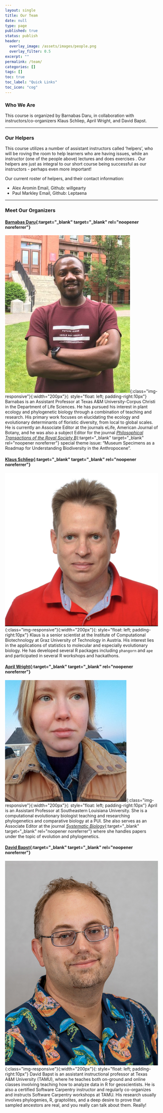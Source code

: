```yaml
---
layout: single
title: Our Team
date: null
type: page
published: true
status: publish
header:
  overlay_image: /assets/images/people.png
  overlay_filter: 0.5
excerpt: ""
permalink: /team/
categories: []
tags: []
toc: true
toc_label: "Quick Links"
toc_icon: "cog"
---
```


### Who We Are  
This course is organized by Barnabas Daru, in collaboration with instructors/co-organizers Klaus Schliep, April Wright, and David Bapst.

---
### Our Helpers  
This course utilizes a number of assistant instructors called ‘helpers’, who will be roving the room to help learners who are having issues, while an instructor (one of the people above) lectures and does exercises . Our helpers are just as integral to our short course being successful as our instructors - perhaps even more important!

Our current roster of helpers, and their contact information:

* Alex Aromin Email, Github: willgearty
* Paul Markley Email, Github: Leptaena

---
### Meet Our Organizers  
#### [Barnabas Daru](https://barnabasdaru.com/about_barnabas/){:target="_blank" target="_blank" rel="noopener noreferrer"} 
![Barnabas-Daru](/assets/images/barnabas.jpg){:class="img-responsive"}{:width="200px"}{: style="float: left; padding-right:10px"}
Barnabas is an Assistant Professor at Texas A&M University-Corpus Christi in the Department of Life Sciences. He has pursued his interest in plant ecology and phylogenetic biology through a combination of teaching and research. His primary work focuses on elucidating the ecology and evolutionary determinants of floristic diversity, from local to global scales. He is currently an Associate Editor at the journals eLife, American Journal of Botany, and he was also a subject Editor for the journal [*Philosophical Transactions of the Royal Society B*](http://rstb.royalsocietypublishing.org/content/374/1763){:target="_blank" target="_blank" rel="noopener noreferrer"} special theme issue: “Museum Specimens as a Roadmap for Understanding Biodiversity in the Anthropocene”.<br>

#### [Klaus Schliep](https://kschliep.netlify.app/){:target="_blank" target="_blank" rel="noopener noreferrer"} 
![Klaus-Schliep](/assets/images/klaus.jpeg){:class="img-responsive"}{:width="200px"}{: style="float: left; padding-right:10px"}
Klaus is a senior scientist at the Institute of Computational Biotechnology at Graz University of Technology in Austria. His interest lies in the applications of statistics to molecular and especially evolutionary biology. He has developed several R packages including `phangorn` and `ape` and participated in several R workshops and hackathons.<br>

#### [April Wright](https://wright-lab.com/){:target="_blank" target="_blank" rel="noopener noreferrer"} 
![April-Wright](/assets/images/april.jpeg){:class="img-responsive"}{:width="200px"}{: style="float: left; padding-right:10px"}
April is an Assistant Professor at Southeastern Louisiana University. She is a computational evolutionary biologist teaching and researching phylogenetics and comparative biology at a PUI. She also serves as an Associate Editor at the journal [*Systematic Biology*](https://academic.oup.com/sysbio/pages/Editorial_Board){:target="_blank" target="_blank" rel="noopener noreferrer"} where she handles papers under the topic of evolution and phylogenetics.<br>

#### [David Bapst](https://geogeo.tamu.edu/people/profiles/faculty/bapstdavidwilliam.html){:target="_blank" target="_blank" rel="noopener noreferrer"} 
![David-Bapst](/assets/images/bapst.jpeg){:class="img-responsive"}{:width="200px"}{: style="float: left; padding-right:10px"}
David Bapst is an assistant instructional professor at Texas A&M University (TAMU), where he teaches both on-ground and online classes involving teaching how to analyze data in R for geoscientists. He is also a certified Software Carpentry instructor and regularly co-organizes and instructs Software Carpentry workshops at TAMU. His research usually involves phylogenies, R, graptolites, and a deep desire to prove that sampled ancestors are real, and you really can talk about them. Really!<br>

